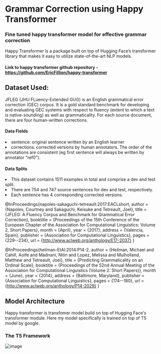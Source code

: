 # Grammar Correction using Happy Transformer
### Fine tuned happy transformer model for effective grammar correction


Happy Transformer is a package built on top of Hugging Face’s transformer library that makes it easy to utilize state-of-the-art NLP models.

#### Link to happy transformer github repository - https://github.com/EricFillion/happy-transformer

## Dataset Used:
JFLEG (JHU FLuency-Extended GUG) is an English grammatical error correction (GEC) corpus. It is a gold standard benchmark for developing and evaluating GEC systems with respect to fluency (extent to which a text is native-sounding) as well as grammaticality. For each source document, there are four human-written corrections.

#### Data Fields
  <li>sentence: original sentence written by an English learner
  <li>corrections: corrected versions by human annotators. The order of the annotations are consistent (eg first sentence will always be written by annotator "ref0").

#### Data Splits
  <li>This dataset contains 1511 examples in total and comprise a dev and test split.
  <li>There are 754 and 747 source sentences for dev and test, respectively.
  <li>Each sentence has 4 corresponding corrected versions.

@InProceedings{napoles-sakaguchi-tetreault:2017:EACLshort,
  author    = {Napoles, Courtney  and  Sakaguchi, Keisuke  and  Tetreault, Joel},
  title     = {JFLEG: A Fluency Corpus and Benchmark for Grammatical Error Correction},
  booktitle = {Proceedings of the 15th Conference of the European Chapter of the Association for Computational Linguistics: Volume 2, Short Papers},
  month     = {April},
  year      = {2017},
  address   = {Valencia, Spain},
  publisher = {Association for Computational Linguistics},
  pages     = {229--234},
  url       = {http://www.aclweb.org/anthology/E17-2037}
}

@InProceedings{heilman-EtAl:2014:P14-2,
  author    = {Heilman, Michael  and  Cahill, Aoife  and  Madnani, Nitin  and  Lopez, Melissa  and  Mulholland, Matthew  and  Tetreault, Joel},
  title     = {Predicting Grammaticality on an Ordinal Scale},
  booktitle = {Proceedings of the 52nd Annual Meeting of the Association for Computational Linguistics (Volume 2: Short Papers)},
  month     = {June},
  year      = {2014},
  address   = {Baltimore, Maryland},
  publisher = {Association for Computational Linguistics},
  pages     = {174--180},
  url       = {http://www.aclweb.org/anthology/P14-2029}
}

## Model Architecture

Happy transformer is transfomer model build on top of Hugging Face's transformer module. Here my model specifically is trained on top of T5 model by google.

### The T5 Framework
![image](https://user-images.githubusercontent.com/81613474/201695090-b6310713-a906-40b3-8bfa-1dc07e6357b8.png)


